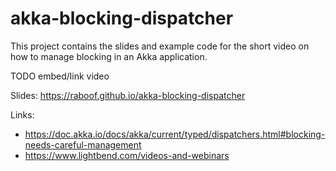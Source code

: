 # akka-blocking-dispatcher

This project contains the slides and example code for the short video on
how to manage blocking in an Akka application.

TODO embed/link video

Slides: https://raboof.github.io/akka-blocking-dispatcher

Links: 

* https://doc.akka.io/docs/akka/current/typed/dispatchers.html#blocking-needs-careful-management
* https://www.lightbend.com/videos-and-webinars
